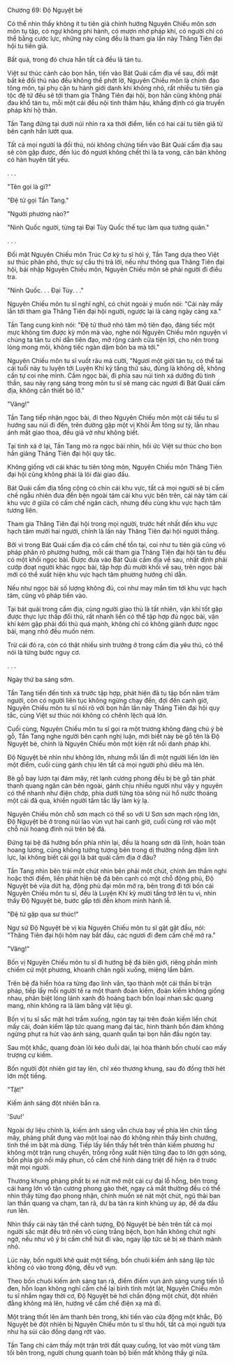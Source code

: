




Chương 69: Độ Nguyệt bè


Có thể nhìn thấy không ít tu tiên giả chính hướng Nguyên Chiếu môn sơn môn tụ tập, có ngự không phi hành, có mượn nhờ pháp khí, có người chỉ có thể bằng cước lực, những này cũng đều là tham gia lần này Thăng Tiên đại hội tu tiên giả.

Bất quá, trong đó chưa hẳn tất cả đều là tán tu.

Việt sư thúc cảnh cáo bọn hắn, tiến vào Bát Quái cấm địa về sau, đối mặt bất kẻ đối thủ nào đều không thể phớt lờ, Nguyên Chiếu môn là chính đạo tông môn, tại phụ cận tu hành giới danh khí không nhỏ, rất nhiều tu tiên gia tộc đệ tử đều sẽ tới tham gia Thăng Tiên đại hội, bọn hắn cũng không phải đau khổ tán tu, mỗi một cái đều nội tình thâm hậu, khẳng định có gia truyền pháp khí hộ thân.

Tần Tang đứng tại dưới núi nhìn ra xa thời điểm, liền có hai cái tu tiên giả từ bên cạnh hắn lướt qua.

Tất cả mọi người là đối thủ, nói không chừng tiến vào Bát Quái cấm địa sau sẽ còn gặp được, đến lúc đó ngươi không chết thì là ta vong, căn bản không có hàn huyên tất yếu.

. . .

"Tên gọi là gì?"

"Đệ tử gọi Tần Tang."

"Người phương nào?"

"Ninh Quốc người, từng tại Đại Tùy Quốc thế tục làm qua tướng quân."

. . .

Đối mặt Nguyên Chiếu môn Trúc Cơ kỳ tu sĩ hỏi ý, Tần Tang dựa theo Việt sư thúc phân phó, thực sự cầu thị trả lời, nếu như thông qua Thăng Tiên đại hội, bái nhập Nguyên Chiếu môn, Nguyên Chiếu môn sẽ phái người đi điều tra.

"Ninh Quốc. . . Đại Tùy. . ."

Nguyên Chiếu môn tu sĩ nghĩ nghĩ, có chút ngoài ý muốn nói: "Cái này mấy lần tới tham gia Thăng Tiên đại hội người, ngược lại là càng ngày càng xa."

Tần Tang cung kính nói: "Đệ tử thuở nhỏ tâm mộ tiên đạo, đáng tiếc một mực không tìm được kỳ môn mà vào, nghe nói Nguyên Chiếu môn nguyện vì chúng ta tán tu chỉ dẫn tiên đạo, mở rộng cánh cửa tiện lợi, cho nên trong lòng mong mỏi, không tiếc ngàn dặm bôn ba mà tới."

Nguyên Chiếu môn tu sĩ vuốt râu mà cười, "Ngươi một giới tán tu, có thể tại cái tuổi này tu luyện tới Luyện Khí kỳ tầng thứ sáu, đúng là không dễ, không cần tự coi nhẹ mình. Cầm ngọc bài, đi phía sau núi tinh xá dưỡng đủ tinh thần, sau này rạng sáng trong môn tu sĩ sẽ mang các ngươi đi Bát Quái cấm địa, không cần thiết bỏ lỡ."

"Vâng!"

Tần Tang tiếp nhận ngọc bài, đi theo Nguyên Chiếu môn một cái tiểu tu sĩ hướng sau núi đi đến, trên đường gặp một vị Khôi Âm tông sư tỷ, lẫn nhau ánh mắt giao thoa, đều giả vờ như không biết.

Tại tinh xá ở lại, Tần Tang mò ra ngọc bài nhìn, hồi ức Việt sư thúc cho bọn hắn giảng Thăng Tiên đại hội quy tắc.

Không giống với cái khác tu tiên tông môn, Nguyên Chiếu môn Thăng Tiên đại hội cũng không phải là lôi đài giao đấu.

Bát Quái cấm địa tổng cộng có chín cái khu vực, tất cả mọi người sẽ bị cấm chế ngẫu nhiên đưa đến bên ngoài tám cái khu vực bên trên, cái này tám cái khu vực ở giữa có cấm chế ngăn cách, nhưng đều cùng khu vực hạch tâm tương liên.

Tham gia Thăng Tiên đại hội trong mọi người, trước hết nhất đến khu vực hạch tâm mười hai người, chính là lần này Thăng Tiên đại hội người thắng.

Bởi vì trong Bát Quái cấm địa có cấm chế tồn tại, coi như tu tiên giả cũng vô pháp phân rõ phương hướng, mỗi cái tham gia Thăng Tiên đại hội tán tu đều có một khối ngọc bài. Được đưa vào Bát Quái cấm địa về sau, nhất định phải cướp đoạt người khác ngọc bài, tập hợp đủ mười khối về sau, trên ngọc bài mới có thể xuất hiện khu vực hạch tâm phương hướng chỉ dẫn.

Nếu như ngọc bài số lượng không đủ, coi như may mắn tìm tới khu vực hạch tâm, cũng vô pháp tiến vào.

Tại bát quái trong cấm địa, cùng người giao thủ là tất nhiên, vận khí tốt gặp được thực lực thấp đối thủ, rất nhanh liền có thể tập hợp đủ ngọc bài, vận khí kém gặp phải đối thủ quá mạnh, không chỉ có không giành được ngọc bài, mạng nhỏ đều muốn ném.

Trừ cái đó ra, còn có thật nhiều sinh trưởng ở trong cấm địa yêu thú, có thể nói là từng bước nguy cơ.

. . .

Ngày thứ ba sáng sớm.

Tần Tang tiến đến tinh xá trước tập hợp, phát hiện đã tụ tập bốn năm trăm người, còn có người liên tục không ngừng chạy đến, đợi đến canh giờ, Nguyên Chiếu môn tu sĩ nói rõ với bọn hắn lần này Thăng Tiên đại hội quy tắc, cùng Việt sư thúc nói không có chênh lệch quá lớn.

Cuối cùng, Nguyên Chiếu môn tu sĩ gọi ra một trương không đáng chú ý bè gỗ, Tần Tang nghe người bên cạnh nghị luận, mới biết này bè gỗ tên là Độ Nguyệt bè, chính là Nguyên Chiếu môn một kiện rất nổi danh pháp khí.

Độ Nguyệt bè nhìn như không lớn, nhưng mỗi lần đi một người liền lớn lên một điểm, cuối cùng gánh chịu lên tất cả mọi người phù diêu mà lên.

Bè gỗ bay lượn tại đám mây, rét lạnh cương phong đều bị bè gỗ tán phát thanh quang ngăn cản bên ngoài, gánh chịu nhiều người như vậy y nguyên có thể nhanh như điện chớp, phía dưới từng tòa sông núi hồ nước thoáng một cái đã qua, khiến người tấm tắc lấy làm kỳ lạ.

Nguyên Chiếu môn chỗ sơn mạch có thể so với U Sơn sơn mạch rộng lớn, Độ Nguyệt bè ở trong núi lao vùn vụt hai canh giờ, cuối cùng rơi vào một chỗ núi hoang đỉnh núi trên bệ đá.

Đứng tại bệ đá hướng bốn phía nhìn lại, đều là hoang sơn dã lĩnh, hoàn toàn hoang lương, cũng không tưởng tượng bên trong dị thường nồng đậm linh lực, lại không biết cái gọi là bát quái cấm địa ở đâu?

Tần Tang nhìn bên trái một chút nhìn bên phải một chút, chính âm thầm nghi hoặc thời điểm, liền phát hiện bệ đá bên cạnh có một chỗ động phủ, Độ Nguyệt bè vừa dứt hạ, động phủ đại môn mở ra, bên trong đi tới bốn cái Nguyên Chiếu môn tu sĩ, đều là Luyện Khí kỳ mười tầng trở lên tu vi, nhìn thấy Độ Nguyệt bè, bước gấp tới đến khom mình hành lễ.

"Đệ tử gặp qua sư thúc!"

Ngự sử Độ Nguyệt bè vị kia Nguyên Chiếu môn tu sĩ gật gật đầu, nói: "Thăng Tiên đại hội hôm nay bắt đầu, các ngươi đi đem cấm chế mở ra."

"Vâng!"

Bốn vị Nguyên Chiếu môn tu sĩ đi hướng bệ đá biên giới, riêng phần mình chiếm cứ một phương, khoanh chân ngồi xuống, miệng lẩm bẩm.

Trên bệ đá hiển hóa ra từng đạo linh văn, tạo thành một cái thần bí trận pháp, tiếp lấy mỗi người tế ra một thanh đoản kiếm, đoản kiếm không giống nhau, phân biệt lóng lánh xanh đỏ hoàng bạch bốn loại nhan sắc quang mang, nhìn không ra là làm bằng vật liệu gì.

Bốn vị tu sĩ sắc mặt hơi trầm xuống, ngón tay tại trên đoản kiếm liền chút mấy cái, đoản kiếm lập tức quang mang đại tác, hình thành bốn đám không ngừng phụt ra hút vào ánh sáng, quanh quẩn tại bọn hắn đầu ngón tay.

Sau một khắc, quang đoàn lôi kéo duỗi dài, lại hóa thành bốn chuôi cao mấy trượng cự kiếm.

Bốn người đột nhiên giơ tay lên, chỉ xéo thương khung, sau đó đồng thời hét lớn một tiếng.

"Tật!"

Kiếm ánh sáng đột nhiên bắn ra.

'Sưu!'

Ngoài dự liệu chính là, kiếm ánh sáng vẫn chưa bay về phía lên chín tầng mây, phảng phất đụng vào một loại nào đó không nhìn thấy bình chướng, tình thế im bặt mà dừng. Tiếp lấy liền thấy hết trên thân kiếm phương hư không một trận rung chuyển, trống rỗng xuất hiện từng đạo to lớn gợn sóng, bốn phía gió nổi mây phun, cổ cấm chế hình dáng triệt để hiện ra ở trước mặt mọi người.

Thương khung phảng phất bị xé nứt mở một cái cự đại lỗ hổng, bên trong cái hang lớn vô tận cương phong gào thét, ngay cả mắt thường đều có thể nhìn thấy từng đạo phong nhận, chính muốn xé nát một chút, ngũ thải ban lan thần quang va chạm, tan rã, dư ba tản ra kinh khủng uy áp, để da đầu run lên.

Nhìn thấy cái này tận thế cảnh tượng, Độ Nguyệt bè bên trên tất cả mọi người sắc mặt đều trở nên vô cùng trắng bệch, bọn hắn không chút nghi ngờ, nếu như vô ý bị cấm chế hút đi vào, ngay lập tức sẽ bị xé thành mảnh nhỏ.

Lúc này, bốn người khẽ quát một tiếng, bốn chuôi kiếm ánh sáng lập tức không có vào trong động, đều vỡ vụn.

Theo bốn chuôi kiếm ánh sáng tan rã, điểm điểm vụn ánh sáng vung tiến lỗ đen, hỗn loạn không nghỉ cấm chế lại bình tĩnh một lát, Nguyên Chiếu môn tu sĩ nhắm ngay thời cơ, Độ Nguyệt bè hơi chấn động một chút, đột nhiên đằng không mà lên, hướng về cấm chế điện xạ mà đi.

Một tràng thốt lên âm thanh bên trong, khi tiến vào cửa động một khắc, Độ Nguyệt bè đột nhiên bị Nguyên Chiếu môn tu sĩ thu hồi, tất cả mọi người tựa như hạ sủi cảo đồng dạng rớt vào.

Tần Tang chỉ cảm thấy một trận trời đất quay cuồng, lọt vào một vùng tăm tối bên trong, người chung quanh toàn bộ biến mất không thấy gì nữa.




